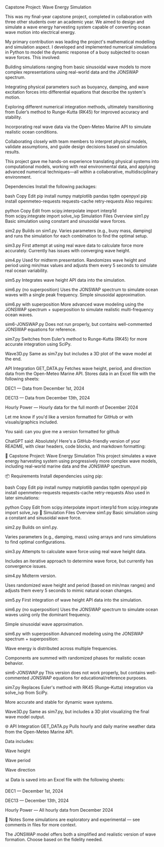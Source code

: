 Capstone Project: Wave Energy Simulation

This was my final-year capstone project, completed in collaboration with three other students over an academic year. We aimed to design and simulate a wave energy harvesting system capable of converting ocean wave motion into electrical energy.

My primary contribution was leading the project's mathematical modelling and simulation aspect. I developed and implemented numerical simulations in Python to model the dynamic response of a buoy subjected to ocean wave forces. This involved:

Building simulations ranging from basic sinusoidal wave models to more complex representations using real-world data and the JONSWAP spectrum.

Integrating physical parameters such as buoyancy, damping, and wave excitation forces into differential equations that describe the system's motion.

Exploring different numerical integration methods, ultimately transitioning from Euler’s method to Runge-Kutta (RK45) for improved accuracy and stability.

Incorporating real wave data via the Open-Meteo Marine API to simulate realistic ocean conditions.

Collaborating closely with team members to interpret physical models, validate assumptions, and guide design decisions based on simulation results.

This project gave me hands-on experience translating physical systems into computational models, working with real environmental data, and applying advanced numerical techniques—all within a collaborative, multidisciplinary environment.

Dependencies
Install the following packages:

bash
Copy
Edit
pip install numpy matplotlib pandas tqdm openpyxl
pip install openmeteo-requests requests-cache retry-requests
Also requires:

python
Copy
Edit
from scipy.interpolate import interp1d  
from scipy.integrate import solve_ivp
Simulation Files Overview
sim1.py
Basic simulation using constant and sinusoidal wave forces.

sim2.py
Builds on sim1.py. Varies parameters (e.g., buoy mass, damping) and runs the simulation for each combination to find the optimal setup.

sim3.py
First attempt at using real wave data to calculate force more accurately. Currently has issues with converging wave height.

sim4.py
Used for midterm presentation. Randomizes wave height and period using min/max values and adjusts them every 5 seconds to simulate real ocean variability.

sim5.py
Integrates wave height API data into the simulation.

sim6.py (no superposition)
Uses the JONSWAP spectrum to simulate ocean waves with a single peak frequency. Simple sinusoidal approximation.

sim6.py with superposition
More advanced wave modeling using the JONSWAP spectrum + superposition to simulate realistic multi-frequency ocean waves.

sim6-JONSWAP.py
Does not run properly, but contains well-commented JONSWAP equations for reference.

sim7.py
Switches from Euler’s method to Runge-Kutta (RK45) for more accurate integration using SciPy.

Wave3D.py
Same as sim7.py but includes a 3D plot of the wave model at the end.

API Integration
GET_DATA.py
Fetches wave height, period, and direction data from the Open-Meteo Marine API.
Stores data in an Excel file with the following sheets:

DEC1 — Data from December 1st, 2024

DEC13 — Data from December 13th, 2024

Hourly Power — Hourly data for the full month of December 2024

Let me know if you'd like a version formatted for GitHub or with visuals/graphics included.







You said:
can you give me a version formatted for github


ChatGPT said:
Absolutely! Here's a GitHub-friendly version of your README, with clear headers, code blocks, and markdown formatting:

🌊 Capstone Project: Wave Energy Simulation
This project simulates a wave energy harvesting system using progressively more complex wave models, including real-world marine data and the JONSWAP spectrum.

📦 Requirements
Install dependencies using pip:

bash
Copy
Edit
pip install numpy matplotlib pandas tqdm openpyxl
pip install openmeteo-requests requests-cache retry-requests
Also used in later simulations:

python
Copy
Edit
from scipy.interpolate import interp1d
from scipy.integrate import solve_ivp
📁 Simulation Files Overview
sim1.py
Basic simulation using a constant and sinusoidal wave force.

sim2.py
Builds on sim1.py.

Varies parameters (e.g., damping, mass) using arrays and runs simulations to find optimal configurations.

sim3.py
Attempts to calculate wave force using real wave height data.

Includes an iterative approach to determine wave force, but currently has convergence issues.

sim4.py
Midterm version.

Uses randomized wave height and period (based on min/max ranges) and adjusts them every 5 seconds to mimic natural ocean changes.

sim5.py
First integration of wave height API data into the simulation.

sim6.py (no superposition)
Uses the JONSWAP spectrum to simulate ocean waves using only the dominant frequency.

Simple sinusoidal wave approximation.

sim6.py with superposition
Advanced modeling using the JONSWAP spectrum + superposition:

Wave energy is distributed across multiple frequencies.

Components are summed with randomized phases for realistic ocean behavior.

sim6-JONSWAP.py
This version does not work properly, but contains well-commented JONSWAP equations for educational/reference purposes.

sim7.py
Replaces Euler's method with RK45 (Runge-Kutta) integration via solve_ivp from SciPy.

More accurate and stable for dynamic wave systems.

Wave3D.py
Same as sim7.py, but includes a 3D plot visualizing the final wave model output.

🌐 API Integration
GET_DATA.py
Pulls hourly and daily marine weather data from the Open-Meteo Marine API.

Data includes:

Wave height

Wave period

Wave direction

📊 Data is saved into an Excel file with the following sheets:

DEC1 — December 1st, 2024

DEC13 — December 13th, 2024

Hourly Power — All hourly data from December 2024

📌 Notes
Some simulations are exploratory and experimental — see comments in files for more context.

The JONSWAP model offers both a simplified and realistic version of wave formation. Choose based on the fidelity needed.
